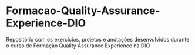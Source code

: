 # Formacao-Quality-Assurance-Experience-DIO
Repositório com os exercícios, projetos e anotações desenvolvidos durante o curso de Formação Quality Assurance Experience na DIO
